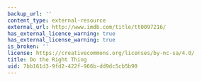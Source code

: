 ```yaml
---
backup_url: ''
content_type: external-resource
external_url: http://www.imdb.com/title/tt0097216/
has_external_licence_warning: true
has_external_license_warning: true
is_broken: ''
license: https://creativecommons.org/licenses/by-nc-sa/4.0/
title: Do the Right Thing
uid: 7bb161d3-9fd2-422f-966b-dd9dc5cb5b90
---
```

